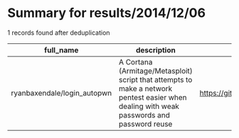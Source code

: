 
# Summary for results/2014/12/06
    
1 records found after deduplication

| full_name | description | html_url | matched_list | matched_count | pushed_at | size | stargazers_count | language | forks_count | vul_ids |
|-----------------------------|-------------------------------------------------------------------------------------------------------------------------------------------|------------------------------------------------|----------------------------------|-----------------|---------------------------|--------|--------------------|------------|---------------|-----------|
| ryanbaxendale/login_autopwn | A Cortana (Armitage/Metasploit) script that attempts to make a network pentest easier when dealing with weak passwords and password reuse | https://github.com/ryanbaxendale/login_autopwn | ['metasploit module OR payload'] | 1 | 2014-12-06 08:07:06+00:00 | 168 | 3 | nan | 1 | [] |

